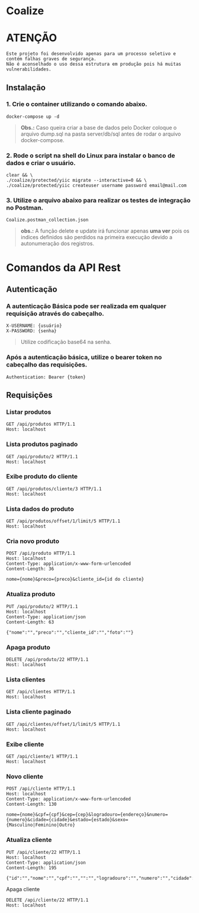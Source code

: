 # Coalize

# ATENÇÃO
	Este projeto foi desenvolvido apenas para um processo seletivo e contém falhas graves de segurança.
	Não é aconselhado o uso dessa estrutura em produção pois há muitas vulnerabilidades.

## Instalação

### 1. Crie o container utilizando o comando abaixo.

	docker-compose up -d

> **Obs.:** Caso queira criar a base de dados pelo Docker coloque o arquivo dump.sql na pasta server/db/sql antes de rodar o arquivo docker-compose.

### 2. Rode o script na shell do Linux para instalar o banco de dados e criar o usuário.

	clear && \
	./coalize/protected/yiic migrate --interactive=0 && \
	./coalize/protected/yiic createuser username password email@mail.com
	
### 3. Utilize o arquivo abaixo para realizar os testes de integração no Postman.
	
	Coalize.postman_collection.json
	
>**obs.:** A função delete e update irá funcionar apenas **uma ver** pois os indices definidos são perdidos na primeira execução devido a autonumeração dos registros.

# Comandos da API Rest

## Autenticação

### A autenticação Básica pode ser realizada em qualquer requisição através do cabeçalho.

	X-USERNAME: {usuário}
	X-PASSWORD: {senha}

> Utilize codificação base64 na senha.
 
### Após a autenticação básica, utilize o bearer token no cabeçalho das requisições.

	Authentication: Bearer {token}

## Requisições

### Listar produtos

	GET /api/produtos HTTP/1.1
	Host: localhost

### Lista produtos paginado

	GET /api/produto/2 HTTP/1.1
	Host: localhost

### Exibe produto do cliente

	GET /api/produtos/cliente/3 HTTP/1.1
	Host: localhost

### Lista dados do produto

	GET /api/produtos/offset/1/limit/5 HTTP/1.1
	Host: localhost

### Cria novo produto

	POST /api/produto HTTP/1.1
	Host: localhost
	Content-Type: application/x-www-form-urlencoded
	Content-Length: 36
	
	nome={nome}&preco={preco}&cliente_id={id do cliente}

### Atualiza produto

	PUT /api/produto/2 HTTP/1.1
	Host: localhost
	Content-Type: application/json
	Content-Length: 63
	
	{"nome":"","preco":"","cliente_id":"","foto":""}

### Apaga produto

	DELETE /api/produto/22 HTTP/1.1
	Host: localhost

### Lista clientes

	GET /api/clientes HTTP/1.1
	Host: localhost

### Lista cliente paginado

	GET /api/clientes/offset/1/limit/5 HTTP/1.1
	Host: localhost

### Exibe cliente

	GET /api/cliente/1 HTTP/1.1
	Host: localhost


### Novo cliente

	POST /api/cliente HTTP/1.1
	Host: localhost
	Content-Type: application/x-www-form-urlencoded
	Content-Length: 130
	
	nome={nome}&cpf={cpf}&cep={cep}&logradouro={endereço}&numero={numero}&cidade={cidade}&estado={estado}&sexo={Masculino|Feminino|Outro}

### Atualiza cliente

	PUT /api/cliente/22 HTTP/1.1
	Host: localhost
	Content-Type: application/json
	Content-Length: 195
	
	{"id":"","nome":"","cpf":"","":"","logradouro":"","numero":"","cidade":"","estado":"","complemento":"","foto":"","sexo":""}

Apaga cliente

	DELETE /api/cliente/22 HTTP/1.1
	Host: localhost

